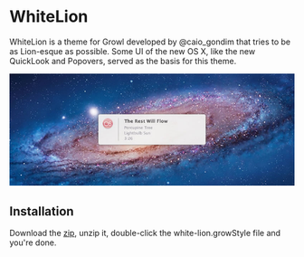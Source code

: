 # WhiteLion

WhiteLion is a theme for Growl developed by @caio_gondim that tries to be as Lion-esque as possible. Some UI of the new OS X, like the new QuickLook and Popovers, served as the basis for this theme.

![preview](https://github.com/caiogondim/white-lion/raw/master/white-lion-preview.jpg)
## Installation

Download the [zip](https://github.com/downloads/caiogondim/white-lion/white-lion.zip), unzip it, double-click the white-lion.growStyle file and you're done.
